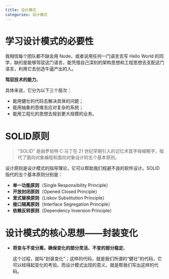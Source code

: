 ```yaml
---
title: 设计模式
categories: 设计模式
---
```


# 学习设计模式的必要性

我相信每个团队都不缺会用 Node，或者说用任何一门语言去写 Hello World 的同学，缺的是能够驾驭这门语言，能凭借自己深刻的架构思想和工程思想去支配这门语言，利用它去创造牛逼产出的人。

**驾驭技术的能力**。

具体来说，它分为以下三个层次：

- 能用健壮的代码去解决具体的问题；
- 能用抽象的思维去应对复杂的系统；
- 能用工程化的思想去规划更大规模的业务。

# SOLID原则

> "SOLID" 是由罗伯特·C·马丁在 21 世纪早期引入的记忆术首字母缩略字，指代了面向对象编程和面向对象设计的五个基本原则。

设计原则是设计模式的指导理论，它可以帮助我们规避不良的软件设计。SOLID 指代的五个基本原则分别是：

- **单一功能原则**（Single Responsibility Principle）
- **开放封闭原则**（Opened Closed Principle）
- **里式替换原则**（Liskov Substitution Principle）
- **接口隔离原则**（Interface Segregation Principle）
- **依赖反转原则**（Dependency Inversion Principle）

# 设计模式的核心思想——封装变化

- **将变与不变分离，确保变化的部分灵活、不变的部分稳定**。

  这个过程，就叫“封装变化”；这样的代码，就是我们所谓的“健壮”的代码，它可以经得起变化的考验。而设计模式出现的意义，就是帮我们写出这样的代码。



